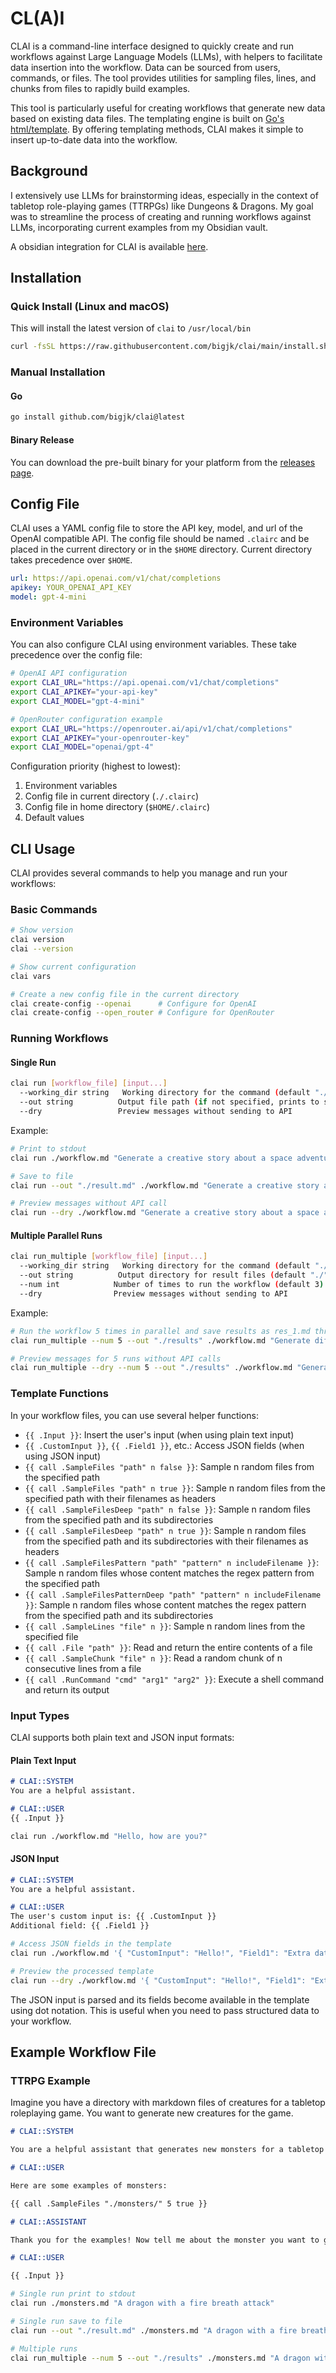 # CL(A)I

CLAI is a command-line interface designed to quickly create and run workflows against Large Language Models (LLMs), with helpers to facilitate data insertion into the workflow. Data can be sourced from users, commands, or files. The tool provides utilities for sampling files, lines, and chunks from files to rapidly build examples.

This tool is particularly useful for creating workflows that generate new data based on existing data files. The templating engine is built on [Go's html/template](https://pkg.go.dev/html/template). By offering templating methods, CLAI makes it simple to insert up-to-date data into the workflow.

## Background

I extensively use LLMs for brainstorming ideas, especially in the context of tabletop role-playing games (TTRPGs) like Dungeons & Dragons. My goal was to streamline the process of creating and running workflows against LLMs, incorporating current examples from my Obsidian vault.

A obsidian integration for CLAI is available [here](https://github.com/bigjk/clai-obsidian).

## Installation

### Quick Install (Linux and macOS)

This will install the latest version of `clai` to `/usr/local/bin`

```bash
curl -fsSL https://raw.githubusercontent.com/bigjk/clai/main/install.sh | bash
```

### Manual Installation

#### Go

```bash
go install github.com/bigjk/clai@latest
```

#### Binary Release
You can download the pre-built binary for your platform from the [releases page](https://github.com/bigjk/clai/releases).

## Config File

CLAI uses a YAML config file to store the API key, model, and url of the OpenAI compatible API.
The config file should be named `.clairc` and be placed in the current directory or in the `$HOME` directory. Current directory takes precedence over `$HOME`.

```yaml
url: https://api.openai.com/v1/chat/completions
apikey: YOUR_OPENAI_API_KEY
model: gpt-4-mini
```

### Environment Variables

You can also configure CLAI using environment variables. These take precedence over the config file:

```bash
# OpenAI API configuration
export CLAI_URL="https://api.openai.com/v1/chat/completions"
export CLAI_APIKEY="your-api-key"
export CLAI_MODEL="gpt-4-mini"

# OpenRouter configuration example
export CLAI_URL="https://openrouter.ai/api/v1/chat/completions"
export CLAI_APIKEY="your-openrouter-key"
export CLAI_MODEL="openai/gpt-4"
```

Configuration priority (highest to lowest):
1. Environment variables
2. Config file in current directory (`./.clairc`)
3. Config file in home directory (`$HOME/.clairc`)
4. Default values

## CLI Usage

CLAI provides several commands to help you manage and run your workflows:

### Basic Commands

```bash
# Show version
clai version
clai --version

# Show current configuration
clai vars

# Create a new config file in the current directory
clai create-config --openai      # Configure for OpenAI
clai create-config --open_router # Configure for OpenRouter
```

### Running Workflows

#### Single Run
```bash
clai run [workflow_file] [input...]
  --working_dir string   Working directory for the command (default "./")
  --out string          Output file path (if not specified, prints to stdout)
  --dry                 Preview messages without sending to API
```

Example:
```bash
# Print to stdout
clai run ./workflow.md "Generate a creative story about a space adventure"

# Save to file
clai run --out "./result.md" ./workflow.md "Generate a creative story about a space adventure"

# Preview messages without API call
clai run --dry ./workflow.md "Generate a creative story about a space adventure"
```

#### Multiple Parallel Runs
```bash
clai run_multiple [workflow_file] [input...]
  --working_dir string   Working directory for the command (default "./")
  --out string          Output directory for result files (default "./")
  --num int            Number of times to run the workflow (default 3)
  --dry                Preview messages without sending to API
```

Example:
```bash
# Run the workflow 5 times in parallel and save results as res_1.md through res_5.md
clai run_multiple --num 5 --out "./results" ./workflow.md "Generate different variations of a product description"

# Preview messages for 5 runs without API calls
clai run_multiple --dry --num 5 --out "./results" ./workflow.md "Generate different variations of a product description"
```

### Template Functions

In your workflow files, you can use several helper functions:

- `{{ .Input }}`: Insert the user's input (when using plain text input)
- `{{ .CustomInput }}`, `{{ .Field1 }}`, etc.: Access JSON fields (when using JSON input)
- `{{ call .SampleFiles "path" n false }}`: Sample n random files from the specified path
- `{{ call .SampleFiles "path" n true }}`: Sample n random files from the specified path with their filenames as headers
- `{{ call .SampleFilesDeep "path" n false }}`: Sample n random files from the specified path and its subdirectories
- `{{ call .SampleFilesDeep "path" n true }}`: Sample n random files from the specified path and its subdirectories with their filenames as headers
- `{{ call .SampleFilesPattern "path" "pattern" n includeFilename }}`: Sample n random files whose content matches the regex pattern from the specified path
- `{{ call .SampleFilesPatternDeep "path" "pattern" n includeFilename }}`: Sample n random files whose content matches the regex pattern from the specified path and its subdirectories
- `{{ call .SampleLines "file" n }}`: Sample n random lines from the specified file
- `{{ call .File "path" }}`: Read and return the entire contents of a file
- `{{ call .SampleChunk "file" n }}`: Read a random chunk of n consecutive lines from a file
- `{{ call .RunCommand "cmd" "arg1" "arg2" }}`: Execute a shell command and return its output

### Input Types

CLAI supports both plain text and JSON input formats:

#### Plain Text Input
```markdown
# CLAI::SYSTEM
You are a helpful assistant.

# CLAI::USER
{{ .Input }}
```

```bash
clai run ./workflow.md "Hello, how are you?"
```

#### JSON Input
```markdown
# CLAI::SYSTEM
You are a helpful assistant.

# CLAI::USER
The user's custom input is: {{ .CustomInput }}
Additional field: {{ .Field1 }}
```

```bash
# Access JSON fields in the template
clai run ./workflow.md '{ "CustomInput": "Hello!", "Field1": "Extra data" }'

# Preview the processed template
clai run --dry ./workflow.md '{ "CustomInput": "Hello!", "Field1": "Extra data" }'
```

The JSON input is parsed and its fields become available in the template using dot notation. This is useful when you need to pass structured data to your workflow.

## Example Workflow File

### TTRPG Example

Imagine you have a directory with markdown files of creatures for a tabletop roleplaying game. You want to generate new creatures for the game.

```markdown
# CLAI::SYSTEM

You are a helpful assistant that generates new monsters for a tabletop roleplaying game. You will generate a new monster based on the given input.

# CLAI::USER

Here are some examples of monsters:

{{ call .SampleFiles "./monsters/" 5 true }}

# CLAI::ASSISTANT

Thank you for the examples! Now tell me about the monster you want to generate.

# CLAI::USER

{{ .Input }}
```

```bash
# Single run print to stdout
clai run ./monsters.md "A dragon with a fire breath attack"

# Single run save to file
clai run --out "./result.md" ./monsters.md "A dragon with a fire breath attack"

# Multiple runs
clai run_multiple --num 5 --out "./results" ./monsters.md "A dragon with a fire breath attack"